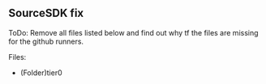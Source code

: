 ## SourceSDK fix
ToDo: Remove all files listed below and find out why tf the files are missing for the github runners.

Files:
- (Folder)tier0